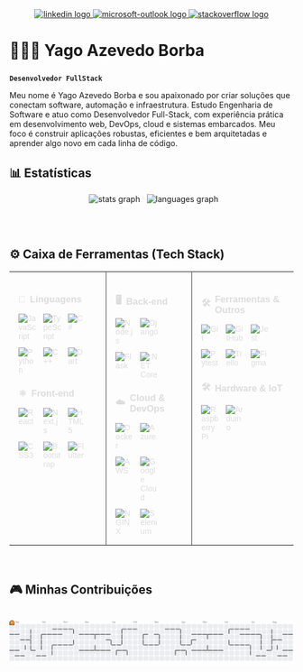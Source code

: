 <div align="center">
  <a href="https://www.linkedin.com/in/yagoborba/" target="_blank">
    <img src="https://raw.githubusercontent.com/maurodesouza/profile-readme-generator/master/src/assets/icons/social/linkedin/default.svg" width="52" height="40" alt="linkedin logo"  />
  </a>
  <a href="mailto:dev.yagoaborba@hotmail.com" target="_blank">
    <img src="https://raw.githubusercontent.com/maurodesouza/profile-readme-generator/master/src/assets/icons/social/microsoft-outlook/default.svg" width="52" height="40" alt="microsoft-outlook logo"  />
  </a>
  <a href="https://stackoverflow.com/users/18186036/yago-borba" target="_blank">
    <img src="https://raw.githubusercontent.com/maurodesouza/profile-readme-generator/master/src/assets/icons/social/stackoverflow/default.svg" width="52" height="40" alt="stackoverflow logo"  />
  </a>
</div>

###

<h1 align="left">👩🏻‍💻 Yago Azevedo Borba</h1>

###
<p align="left"><strong><code>Desenvolvedor FullStack</code></strong></p>
<p align="left">Meu nome é Yago Azevedo Borba e sou apaixonado por criar soluções que conectam software, automação e infraestrutura. Estudo Engenharia de Software e atuo como Desenvolvedor Full-Stack, com experiência prática em desenvolvimento web, DevOps, cloud e sistemas embarcados. Meu foco é construir aplicações robustas, eficientes e bem arquitetadas e aprender algo novo em cada linha de código.</p>

###

<h2 align="left">📊 Estatísticas</h2>

<div align="center">
  <img src="https://github-readme-stats.vercel.app/api?username=YagoBorba&hide_title=false&hide_rank=false&show_icons=true&include_all_commits=true&count_private=true&disable_animations=false&theme=dracula&locale=en&hide_border=false&order=1" height="150" alt="stats graph"  />
  <img src="https://github-readme-stats.vercel.app/api/top-langs?username=YagoBorba&locale=en&hide_title=false&layout=compact&card_width=320&langs_count=5&theme=dracula&hide_border=false&order=2" height="150" alt="languages graph"  />
</div>

<br><br>

<h2 align="left">⚙️ Caixa de Ferramentas (Tech Stack)</h2>
<table align="center" style="width: 100%; max-width: 800px; margin: auto; border-collapse: collapse; color: #ddd; font-family: Arial, sans-serif;">
  <tr>
    <!-- Coluna 1: Linguagens e Front-end -->
    <td style="vertical-align: top; padding: 16px; border-right: 1px solid #444;">
      <h3 style="display: flex; align-items: center; gap: 8px; font-weight: 600;">
        <span>🤖</span> Linguagens
      </h3>
      <div style="display: flex; flex-wrap: wrap; gap: 12px; margin-bottom: 24px;">
        <img src="https://cdn.jsdelivr.net/gh/devicons/devicon/icons/javascript/javascript-original.svg" alt="JavaScript" width="32" />
        <img src="https://cdn.jsdelivr.net/gh/devicons/devicon/icons/typescript/typescript-original.svg" alt="TypeScript" width="32" />
        <img src="https://cdn.jsdelivr.net/gh/devicons/devicon/icons/csharp/csharp-original.svg" alt="C#" width="32" />
        <img src="https://cdn.jsdelivr.net/gh/devicons/devicon/icons/python/python-original.svg" alt="Python" width="32" />
        <img src="https://cdn.jsdelivr.net/gh/devicons/devicon/icons/cplusplus/cplusplus-original.svg" alt="C++" width="32" />
        <img src="https://cdn.jsdelivr.net/gh/devicons/devicon/icons/dart/dart-original.svg" alt="Dart" width="32" />
      </div>
      <h3 style="display: flex; align-items: center; gap: 8px; font-weight: 600;">
        <span>⚛️</span> Front-end
      </h3>
      <div style="display: flex; flex-wrap: wrap; gap: 12px;">
        <img src="https://cdn.jsdelivr.net/gh/devicons/devicon/icons/react/react-original.svg" alt="React" width="32" />
        <img src="https://cdn.jsdelivr.net/gh/devicons/devicon/icons/nextjs/nextjs-original.svg" alt="Next.js" width="32" />
        <img src="https://cdn.jsdelivr.net/gh/devicons/devicon/icons/html5/html5-original.svg" alt="HTML5" width="32" />
        <img src="https://cdn.jsdelivr.net/gh/devicons/devicon/icons/css3/css3-original.svg" alt="CSS3" width="32" />
        <img src="https://cdn.jsdelivr.net/gh/devicons/devicon/icons/bootstrap/bootstrap-original.svg" alt="Bootstrap" width="32" />
        <img src="https://cdn.jsdelivr.net/gh/devicons/devicon/icons/flutter/flutter-original.svg" alt="Flutter" width="32" />
      </div>
    </td>
    <td style="vertical-align: top; padding: 16px; border-right: 1px solid #444;">
      <h3 style="display: flex; align-items: center; gap: 8px; font-weight: 600;">
        <span>🖥️</span> Back-end
      </h3>
      <div style="display: flex; flex-wrap: wrap; gap: 12px; margin-bottom: 24px;">
        <img src="https://cdn.jsdelivr.net/gh/devicons/devicon/icons/nodejs/nodejs-original.svg" alt="Node.js" width="32" />
        <img src="https://cdn.jsdelivr.net/gh/devicons/devicon/icons/django/django-plain.svg" alt="Django" width="32" />
        <img src="https://cdn.jsdelivr.net/gh/devicons/devicon/icons/flask/flask-original.svg" alt="Flask" width="32" />
        <img src="https://cdn.jsdelivr.net/gh/devicons/devicon/icons/dotnetcore/dotnetcore-original.svg" alt=".NET Core" width="32" />
      </div>
      <h3 style="display: flex; align-items: center; gap: 8px; font-weight: 600;">
        <span>☁️</span> Cloud & DevOps
      </h3>
      <div style="display: flex; flex-wrap: wrap; gap: 12px;">
        <img src="https://cdn.jsdelivr.net/gh/devicons/devicon/icons/docker/docker-original.svg" alt="Docker" width="32" />
        <img src="https://cdn.jsdelivr.net/gh/devicons/devicon/icons/azure/azure-original.svg" alt="Azure" width="32" />
        <img src="https://cdn.jsdelivr.net/gh/devicons/devicon/icons/amazonwebservices/amazonwebservices-line-wordmark.svg" alt="AWS" width="32" />
        <img src="https://cdn.jsdelivr.net/gh/devicons/devicon/icons/googlecloud/googlecloud-original.svg" alt="Google Cloud" width="32" />
        <img src="https://cdn.jsdelivr.net/gh/devicons/devicon/icons/nginx/nginx-original.svg" alt="NGINX" width="32" />
        <img src="https://cdn.jsdelivr.net/gh/devicons/devicon/icons/selenium/selenium-original.svg" alt="Selenium" width="32" />
      </div>
    </td>
    <td style="vertical-align: top; padding: 16px;">
      <h3 style="display: flex; align-items: center; gap: 8px; font-weight: 600;">
        <span>🛠️</span> Ferramentas & Outros
      </h3>
      <div style="display: flex; flex-wrap: wrap; gap: 12px; margin-bottom: 24px;">
        <img src="https://cdn.jsdelivr.net/gh/devicons/devicon/icons/git/git-original.svg" alt="Git" width="32" />
        <img src="https://cdn.jsdelivr.net/gh/devicons/devicon/icons/github/github-original.svg" alt="GitHub" width="32" />
        <img src="https://cdn.jsdelivr.net/gh/devicons/devicon/icons/jest/jest-plain.svg" alt="Jest" width="32" />
        <img src="https://cdn.jsdelivr.net/gh/devicons/devicon/icons/pytest/pytest-original.svg" alt="Pytest" width="32" />
        <img src="https://cdn.jsdelivr.net/gh/devicons/devicon/icons/trello/trello-plain.svg" alt="Trello" width="32" />
        <img src="https://cdn.jsdelivr.net/gh/devicons/devicon/icons/figma/figma-original.svg" alt="Figma" width="32" />
      </div>
      <h3 style="display: flex; align-items: center; gap: 8px; font-weight: 600;">
        <span>🛠️</span> Hardware & IoT
      </h3>
      <div style="display: flex; flex-wrap: wrap; gap: 12px;">
        <img src="https://cdn.jsdelivr.net/gh/devicons/devicon/icons/raspberrypi/raspberrypi-original.svg" alt="Raspberry Pi" width="32" />
        <img src="https://cdn.jsdelivr.net/gh/devicons/devicon/icons/arduino/arduino-original.svg" alt="Arduino" width="32" />
      </div>
    </td>
  </tr>
</table>
<br><br>
<h2 align="left">🎮 Minhas Contribuições</h2>
<picture>
  <source media="(prefers-color-scheme: dark)" srcset="https://raw.githubusercontent.com/YagoBorba/YagoBorba/output/pacman-contribution-graph-dark.svg">
  <source media="(prefers-color-scheme: light)" srcset="https://raw.githubusercontent.com/YagoBorba/YagoBorba/output/pacman-contribution-graph.svg">
  <img alt="pacman contribution graph" src="https://raw.githubusercontent.com/YagoBorba/YagoBorba/output/pacman-contribution-graph.svg">
</picture>
